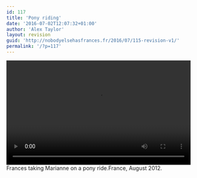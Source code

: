 ```yaml
---
id: 117
title: 'Pony riding'
date: '2016-07-02T12:07:32+01:00'
author: 'Alex Taylor'
layout: revision
guid: 'http://nobodyelsehasfrances.fr/2016/07/115-revision-v1/'
permalink: '/?p=117'
---
```


<div class="wp-video" style="width: 480px;"><video class="wp-video-shortcode" controls="controls" height="272" id="video-117-38" preload="metadata" width="480"><source src="http://nobodyelsehasfrances.fr/wp-content/uploads/2016/07/Pony-riding.m4v?_=38" type="video/mp4"></source><http://nobodyelsehasfrances.fr/wp-content/uploads/2016/07/Pony-riding.m4v></video></div>  
Frances taking Marianne on a pony ride.France, August 2012. 